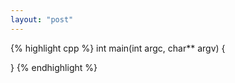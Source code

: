 ```yaml
---
layout: "post"
---
```



{% highlight cpp %}
int main(int argc, char** argv)
{

}
{% endhighlight %}
